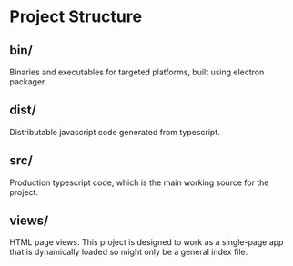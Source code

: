 # Project Structure

## bin/

Binaries and executables for targeted platforms, built 
using electron packager.

## dist/

Distributable javascript code generated from typescript.

## src/

Production typescript code, which is the main working source
for the project.

## views/

HTML page views. This project is designed to work as a single-page
app that is dynamically loaded so might only be a general index file.